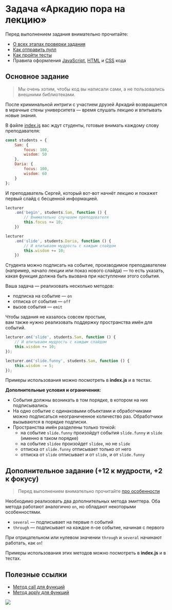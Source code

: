 # Задача «Аркадию пора на лекцию»

Перед выполнением задания внимательно прочитайте:

- [О всех этапах проверки задания](https://github.com/urfu-2018/guides/blob/master/workflow/overall.md)
- [Как отправить пулл](https://github.com/urfu-2018/guides/blob/master/workflow/pull.md)
- [Как пройти тесты](https://github.com/urfu-2018/guides/blob/master/workflow/test.md)
- Правила оформления [JavaScript](https://github.com/urfu-2018/guides/blob/master/codestyle/js.md), [HTML](https://github.com/urfu-2018/guides/blob/master/codestyle/html.md) и [CSS](https://github.com/urfu-2018/guides/blob/master/codestyle/css.md) кода

## Основное задание

> Мы очень хотим, чтобы код вы написали сами, а не пользовались внешними библиотеками.

После криминальной интриги с участием друзей Аркадий возвращается 
в мрачные стены университета — время слушать лекцию и впитывать новые знания.

В файле [index.js](./index.js) вас ждут студенты, готовые внимать каждому слову преподавателя:

```js
const students = {
    Sam: {
        focus: 100,
        wisdom: 50
    },
    Daria: {
        focus: 100,
        wisdom: 60
    }
};
```

И преподаватель Сергей, который вот-вот начнёт лекцию
и покажет первый слайд с бесценной информацией.

```js
lecturer
    .on('begin', students.Sam, function () {
        // Внимательно случшаем преподователя
        this.focus += 10;
    })

lecturer
    .on('slide', students.Daria, function () {
        // И впитываем мудрость с каждым слайдом
        this.wisdom += 10;
    })
```

Студента можно подписать на событие, производимое преподавателем (например, начало лекции или показ нового слайда) — то есть указать, какая функция должна быть вызвана при наступлении этого события.

Ваша задача — реализовать несколько методов:

* подписка на событие — `on`
* отписка от события — `off`
* вызов события — `emit`

Чтобы задания не казалось совсем простым,  
вам также нужно реализовать поддержку пространства имён для событий.

```js
lecturer.on('slide', students.Sam, function () {
    // И впитываем мудрость с каждым слайдом
    this.wisdom += 10;
});

lecturer.on('slide.funny', students.Sam, function () {
    this.wisdom -= 5;
});
```

Примеры использования можно посмотреть в __index.js__ и в тестах.

**Дополнительные условия и ограничения:**

- События должны возникать в том порядке, в котором на них подписывались
- На одно событие с одинаковыми объектами и обработчиками можно подписаться неограниченное количество раз. Обработчики вызываются в порядке подписки.
- Пространства имён разделены только точкой:
    - на событие `slide.funny` произойдут события `slide.funny` и `slide` (именно в таком порядке)
    - на событие `slidee` произойдет `slidee`, но не `slide`
    - отписка от `slide.funny` отписывает только от него
    - отписка от `slide` отписывает и от `slide`, и от `slide.funny`

## Дополнительное задание (+12 к мудрости, +2 к фокусу)

> Перед выполнением внимательно прочитайте [про особенности](https://github.com/urfu-2018/guides/blob/master/workflow/extra.md)

Необходимо реализовать два дополнительных метода эмиттера. Оба метода работают аналогично `on`, но обладают некоторыми особенностями.

* `several` — подписывает на первые n событий
* `through` — подписывает на каждое n-ое событие, начиная с первого

При отрицательном или нулевом значении `through` и `several` начинают работать, как `on`!

Примеры использования этих методов можно посмотреть в __index.js__ и в тестах.

## Полезные ссылки
- [Метод call для функций](https://developer.mozilla.org/ru/docs/Web/JavaScript/Reference/Global_Objects/Function/call)
- [Метод apply для функций](https://developer.mozilla.org/ru/docs/Web/JavaScript/Reference/Global_Objects/Function/apply)

[![](https://i.imgur.com/a5N9F3a.jpg)](https://www.youtube.com/watch?v=mqAf5lOJZew)
